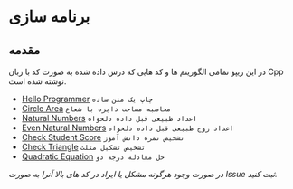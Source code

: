 # برنامه سازی

## مقدمه
در این ریپو تمامی الگوریتم ها و کد هایی که درس داده شده به صورت کد با زبان Cpp نوشته شده است.

- [Hello Programmer](HelloProgrammer.cpp) `چاپ یک متن ساده`
- [Circle Area](CircleArea.cpp) `محاصبه مساحت دایره با شعاع`
- [Natural Numbers](NaturalNumbers.cpp) `اعداد طبیعی قبل داده دلخواه`
- [Even Natural Numbers](EvenNaturalNumbers.cpp) `اعداد زوج طبیعی قبل داده دلخواه`
- [Check Student Score](CheckStudentScore.cpp) `تشخیص نمره دانش آموز`
- [Check Triangle](CheckTriangle.cpp) `تشخیص تشکیل مثلث`
- [Quadratic Equation](QuadraticEquation.cpp) `حل معادله درجه دو`

*در صورت وجود هرگونه مشکل یا ایراد در کد های بالا آنرا به صورت Issue ثبت کنید.*